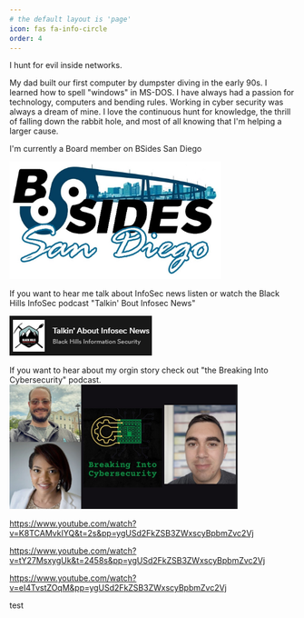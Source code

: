 ```yaml
---
# the default layout is 'page'
icon: fas fa-info-circle
order: 4
---
```


I hunt for evil inside networks.

My dad built our first computer by dumpster diving in the early 90s. I learned how to spell "windows" in MS-DOS. I have always had a passion for technology, computers and bending rules. Working in cyber security was always a dream of mine. I love the continuous hunt for knowledge, the thrill of falling down the rabbit hole, and most of all knowing that I'm helping a larger cause.

I'm currently a Board member on BSides San Diego

[<img src="/assets/images/bsides.PNG">](https://www.bsidessd.org/)

If you want to hear me talk about InfoSec news listen or watch the Black Hills InfoSec podcast "Talkin' Bout Infosec News"

[<img src="/assets/images/BHTA.PNG">](https://open.spotify.com/show/5JcgajysqCIYNPIR9ICcFe)


If you want to hear about my orgin story check out "the Breaking Into Cybersecurity" podcast.
[<img src="/assets/images/breakinto.PNG">](https://www.youtube.com/watch?v=uG67G9-uZpI)

https://www.youtube.com/watch?v=K8TCAMvkIYQ&t=2s&pp=ygUSd2FkZSB3ZWxscyBpbmZvc2Vj

https://www.youtube.com/watch?v=tY27MsxygUk&t=2458s&pp=ygUSd2FkZSB3ZWxscyBpbmZvc2Vj

https://www.youtube.com/watch?v=eI4TvstZOqM&pp=ygUSd2FkZSB3ZWxscyBpbmZvc2Vj

test